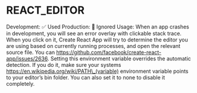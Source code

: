 # REACT_EDITOR

Development: ✅ Used Production: 🚫 Ignored Usage: When an app crashes in development, you will see an error overlay with clickable stack trace. When you click on it, Create React App will try to determine the editor you are using based on currently running processes, and open the relevant source file. You can https://github.com/facebook/create-react-app/issues/2636. Setting this environment variable overrides the automatic detection. If you do it, make sure your systems https://en.wikipedia.org/wiki/PATH\_(variable) environment variable points to your editor’s bin folder. You can also set it to none to disable it completely.
